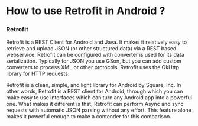 # How to use Retrofit in Android ?

### Retrofit ###
Retrofit is a REST Client for Android and Java. 
It makes it relatively easy to retrieve and upload JSON (or other structured data) via a REST based webservice. 
Retrofit can be configured with converter is used for its data serialization. Typically for JSON you use GSon, but you can add custom converters to process XML or other protocols. 
Retrofit uses the OkHttp library for HTTP requests.

Retrofit is a clean, simple, and light library for Android by Square, Inc. In other words, Retrofit is a REST client for Android, through which you can make easy to use interfaces which can turn any Android app into a powerful one. What makes it different is that, Retrofit can perform Async and sync requests with automatic JSON parsing without any effort. This feature alone makes it powerful enough to make a contender for this comparison.

